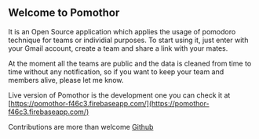 ## Welcome to Pomothor

It is an Open Source application which applies the usage of pomodoro technique for teams or individial purposes. To start using it, just enter with your Gmail account, create a team and share a link with your mates. 

At the moment all the teams are public and the data is cleaned from time to time without any notification, so if you want to keep your team and members alive, please let me know.

Live version of Pomothor is the development one you can check it at [https://pomothor-f46c3.firebaseapp.com/](https://pomothor-f46c3.firebaseapp.com/)

Contributions are more than welcome [Github](https://github.com/ozaytsev86/pomothor)
